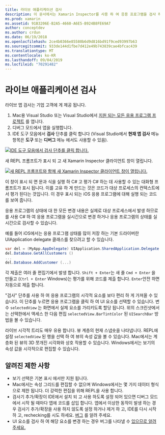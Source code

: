 ```yaml
---
title: 라이브 애플리케이션 검사
description: 이 문서에서는 Xamarin Inspector를 사용 하 여 응용 프로그램을 검사 하는 방법을 설명 합니다. 또한 Xamarin Inspector 도구의 제한 사항을 설명 합니다.
ms.prod: xamarin
ms.assetid: 91B3206E-B2A5-4660-A6E5-B924B8FE69A7
author: conceptdev
ms.author: crdun
ms.date: 06/19/2018
ms.openlocfilehash: 2ce4b0366e85580b6d9d816bd91f9ced93997b63
ms.sourcegitcommit: 933de144d1fbe7d412e49b743839cae4bfcac439
ms.translationtype: MT
ms.contentlocale: ko-KR
ms.lasthandoff: 09/04/2019
ms.locfileid: "70291482"
---
```

# <a name="inspecting-live-applications"></a>라이브 애플리케이션 검사

라이브 앱 검사는 기업 고객에 게 제공 됩니다.

1. Mac용 Visual Studio 또는 Visual Studio에서 [지원 되는 모든 응용 프로그램 프로젝트](~/tools/inspector/install.md#supported-platforms) 를 엽니다.
1. 디버그 모드에서 앱을 실행합니다.
1. IDE 도구 모음에서 **검사** 단추를 클릭 합니다 (Visual Studio에서 **현재 앱 검사** 메뉴 항목은 **도구** 또는 **디버그** 메뉴 에서도 사용할 수 있음).

[![](inspect-images/mac-heres-the-button.png "IDE 도구 모음에서 검사 단추를 클릭 합니다.")](inspect-images/mac-heres-the-button.png#lightbox)

새 REPL 프롬프트가 표시 되 고 새 Xamarin Inspector 클라이언트 창이 열립니다.

[![](inspect-images/inspector-0.7.0-map-inspect-small.png "새 REPL 프롬프트와 함께 새 Xamarin Inspector 클라이언트 창이 열립니다.")](inspect-images/inspector-0.7.0-map-inspect.png#lightbox)

이 창이 표시 되 면 문과 식을 실행 하 C# 고 평가 C# 하는 데 사용할 수 있는 대화형 프롬프트가 표시 됩니다. 이를 고유 하 게 만드는 것은 코드가 대상 프로세스의 컨텍스트에서 평가 된다는 것입니다. 이 경우 표시 되는 iOS 응용 프로그램에 대해 실행 되는 코드를 보여 줍니다.

응용 프로그램의 상태에 대 한 모든 변경 내용은 실제로 대상 프로세스에서 발생 하므로를 사용 C# 하 여 응용 프로그램을 실시간으로 변경 하거나 응용 프로그램의 상태를 실시간으로 검사할 수 있습니다.

예를 들어 iOS에서는 응용 프로그램 상태를 많이 저장 하는 기본 드라이버란 UIApplication delegate 클래스를 찾으려고 할 수 있습니다.

```csharp
var del = (MyApp.AppDelegate) UIApplication.SharedApplication.Delegate
del.Database.GetAllCustomers ()
...
del.Database.AddCustomer (...)
```

각 제출은 여러 줄 편집기에서 발생 합니다. `Shift + Enter`는 새 줄 `Cmd + Enter` 을 만들고 (`Ctrl + Enter` Windows)는 평가를 위해 코드를 제출 합니다. `Enter`안전 하면 자동으로 제출 합니다.

"검사" 단추를 사용 하 여 응용 프로그램의 시각적 요소를 보다 편리 하 게 가져올 수 있습니다. 이 단추를 누르면 응용 프로그램을 클릭 하 여 UI 요소를 선택할 수 있습니다. 변수 `selectedView` 는 화면에서 실제 요소를 가리키도록 할당 됩니다. 위의 스크린샷에서는 선택한에서 액세스 한 다음 편집 `selectedView.BarTintColor` 된 `UISearchBar` 방법을 볼 수 있습니다.

라이브 시각적 트리도 매우 유용 합니다. 뷰 계층의 현재 스냅숏을 나타냅니다. REPL에 설정 `selectedView` 된 행을 선택 하 여 뷰의 속성 값을 볼 수 있습니다. Mac에서는 계층화 된 뷰의 3D 쪼개진 시각화와 상호 작용할 수 있습니다. Windows에서는 보기의 속성 값을 시각적으로 편집할 수 있습니다.

## <a name="known-limitations"></a>알려진 제한 사항

- 보기 선택은 기본 표시 에서만 지원 됩니다.
- Mac에서는 속성 그리드를 편집할 수 없으며 Windows에서는 몇 가지 데이터 형식으로 제한 됩니다. 더 강력한 편집을 위해 REPL을 사용 합니다.
- 검사기 추가/확장이 IDE에서 설치 되 고 사용 하도록 설정 되어 있으면 디버그 모드에서 시작 될 때마다 앱에 코드를 삽입 합니다. 앱에서 이상한 동작이 발생 하는 경우 검사기 추가/확장을 사용 하지 않도록 설정 하거나 제거 하 고, IDE를 다시 시작 하 고, rechecking를 시도 하세요. [버그](~/tools/inspector/install.md#reporting-bugs) 를 알려 주세요.
- UI 요소를 검사 하 여 해당 요소를 변경 하는 경우 버그를 나타낼 수 [있으므로 알려주세요.](~/tools/inspector/install.md#reporting-bugs)

